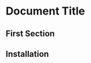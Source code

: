 # <a id="_document0title">Document Title</a>

## <a id="_first0section">First Section</a>

## <a id="_install">Installation</a>
